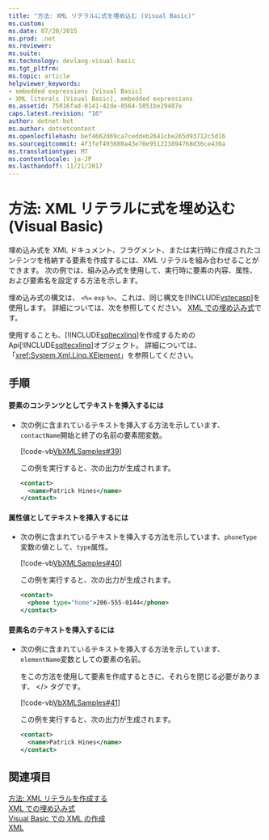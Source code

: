 ```yaml
---
title: "方法: XML リテラルに式を埋め込む (Visual Basic)"
ms.custom: 
ms.date: 07/20/2015
ms.prod: .net
ms.reviewer: 
ms.suite: 
ms.technology: devlang-visual-basic
ms.tgt_pltfrm: 
ms.topic: article
helpviewer_keywords:
- embedded expressions [Visual Basic]
- XML literals [Visual Basic], embedded expressions
ms.assetid: 75016fad-0141-42de-8564-5051be29487e
caps.latest.revision: "16"
author: dotnet-bot
ms.author: dotnetcontent
ms.openlocfilehash: bef4662d69ca7ceddeb2641cbe265d93712c5d16
ms.sourcegitcommit: 4f3fef493080a43e70e951223894768d36ce430a
ms.translationtype: MT
ms.contentlocale: ja-JP
ms.lasthandoff: 11/21/2017
---
```

# <a name="how-to-embed-expressions-in-xml-literals-visual-basic"></a>方法: XML リテラルに式を埋め込む (Visual Basic)
埋め込み式を XML ドキュメント、フラグメント、または実行時に作成されたコンテンツを格納する要素を作成するには、XML リテラルを組み合わせることができます。 次の例では、組み込み式を使用して、実行時に要素の内容、属性、および要素名を設定する方法を示します。  
  
 埋め込み式の構文は、 `<%=` `exp` `%>`、これは、同じ構文を[!INCLUDE[vstecasp](~/includes/vstecasp-md.md)]を使用します。 詳細については、次を参照してください。 [XML での埋め込み式](../../../../visual-basic/programming-guide/language-features/xml/embedded-expressions-in-xml.md)です。  
  
 使用することも、[!INCLUDE[sqltecxlinq](~/includes/sqltecxlinq-md.md)]を作成するための Api[!INCLUDE[sqltecxlinq](~/includes/sqltecxlinq-md.md)]オブジェクト。 詳細については、「<xref:System.Xml.Linq.XElement>」を参照してください。  
  
## <a name="procedures"></a>手順  
  
#### <a name="to-insert-text-as-element-content"></a>要素のコンテンツとしてテキストを挿入するには  
  
-   次の例に含まれているテキストを挿入する方法を示しています、`contactName`開始と終了の名前の要素間変数。  
  
     [!code-vb[VbXMLSamples#39](../../../../visual-basic/language-reference/operators/codesnippet/VisualBasic/how-to-embed-expressions-in-xml-literals_1.vb)]  
  
     この例を実行すると、次の出力が生成されます。  
  
    ```xml  
    <contact>  
      <name>Patrick Hines</name>  
    </contact>  
    ```  
  
#### <a name="to-insert-text-as-an-attribute-value"></a>属性値としてテキストを挿入するには  
  
-   次の例に含まれているテキストを挿入する方法を示しています、`phoneType`変数の値として、`type`属性。  
  
     [!code-vb[VbXMLSamples#40](../../../../visual-basic/language-reference/operators/codesnippet/VisualBasic/how-to-embed-expressions-in-xml-literals_2.vb)]  
  
     この例を実行すると、次の出力が生成されます。  
  
    ```xml  
    <contact>  
      <phone type="home">206-555-0144</phone>  
    </contact>  
    ```  
  
#### <a name="to-insert-text-for-an-element-name"></a>要素名のテキストを挿入するには  
  
-   次の例に含まれているテキストを挿入する方法を示しています、`elementName`変数としての要素の名前。  
  
     をこの方法を使用して要素を作成するときに、それらを閉じる必要があります、 \</> タグです。  
  
     [!code-vb[VbXMLSamples#41](../../../../visual-basic/language-reference/operators/codesnippet/VisualBasic/how-to-embed-expressions-in-xml-literals_3.vb)]  
  
     この例を実行すると、次の出力が生成されます。  
  
    ```xml  
    <contact>  
      <name>Patrick Hines</name>  
    </contact>  
    ```  
  
## <a name="see-also"></a>関連項目  
 [方法: XML リテラルを作成する](../../../../visual-basic/programming-guide/language-features/xml/how-to-create-xml-literals.md)  
 [XML での埋め込み式](../../../../visual-basic/programming-guide/language-features/xml/embedded-expressions-in-xml.md)  
 [Visual Basic での XML の作成](../../../../visual-basic/programming-guide/language-features/xml/creating-xml.md)  
 [XML](../../../../visual-basic/programming-guide/language-features/xml/index.md)

